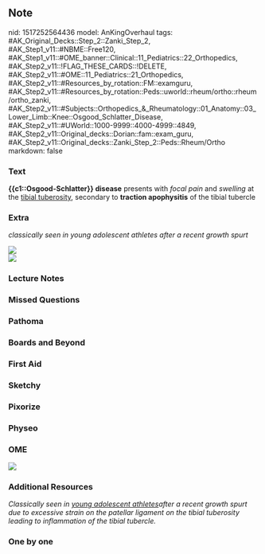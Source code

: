 ## Note
nid: 1517252564436
model: AnKingOverhaul
tags: #AK_Original_Decks::Step_2::Zanki_Step_2, #AK_Step1_v11::#NBME::Free120, #AK_Step1_v11::#OME_banner::Clinical::11_Pediatrics::22_Orthopedics, #AK_Step2_v11::!FLAG_THESE_CARDS::!DELETE, #AK_Step2_v11::#OME::11_Pediatrics::21_Orthopedics, #AK_Step2_v11::#Resources_by_rotation::FM::examguru, #AK_Step2_v11::#Resources_by_rotation::Peds::uworld::rheum/ortho::rheum/ortho_zanki, #AK_Step2_v11::#Subjects::Orthopedics_&_Rheumatology::01_Anatomy::03_Lower_Limb::Knee::Osgood_Schlatter_Disease, #AK_Step2_v11::#UWorld::1000-9999::4000-4999::4849, #AK_Step2_v11::Original_decks::Dorian::fam::exam_guru, #AK_Step2_v11::Original_decks::Zanki_Step_2::Peds::Rheum/Ortho
markdown: false

### Text
<b>{{c1::Osgood-Schlatter}} disease</b> presents with <i>focal
pain</i> and <i>swelling</i> at the <u>tibial tuberosity</u>,
secondary to <b>traction apophysitis</b> of the tibial tubercle

### Extra
<i>classically seen in young adolescent athletes after a recent
growth spurt</i>
<div><img src="Osgood-Schlatter.png"></div>
<div><img src="solid.png"></div>

### Lecture Notes


### Missed Questions


### Pathoma


### Boards and Beyond


### First Aid


### Sketchy


### Pixorize


### Physeo


### OME
<div class="ome-widget">
  <a href=
  "https://onlinemeded.org/spa/pediatrics/orthopedics/acquire?ref=anki">
  <img src="_OME_AnkiFlashcards_Lesson_3.png"></a>
</div>

### Additional Resources
<i>Classically seen in <u>young adolescent athletes</u>after a
recent growth spurt due to excessive strain on the patellar
ligament on the tibial tuberosity leading to inflammation of the
tibial tubercle.</i>

### One by one

